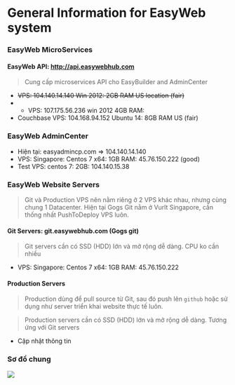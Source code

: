 # General Information for EasyWeb system
### EasyWeb MicroServices

#### EasyWeb API: http://api.easywebhub.com
> Cung cấp microservices API cho EasyBuilder and AdminCenter

- ~~VPS: 104.140.14.140   Win 2012: 2GB RAM US location (fair)~~
- - VPS: 107.175.56.236   win 2012 4GB RAM: 
- Couchbase VPS:  104.168.94.152 Ubuntu 14: 8GB RAM US (fair)

### EasyWeb AdminCenter
- Hiện tại: easyadmincp.com  => 104.140.14.140
- VPS: Singapore: Centos 7 x64: 1GB RAM: 45.76.150.222  (good)
- Test VPS: 
   centos 7: 2GB: 104.140.15.38 

### EasyWeb Website Servers

> Git và Production VPS nên nằm riêng ở 2 VPS khác nhau, nhưng cùng chung 1 Datacenter. 
Hiện tại Gogs Git nằm ở Vurlt Singapore, cần thống nhất PushToDeploy VPS luôn.

#### Git Servers: git.easywebhub.com (Gogs git)
> Git servers cần có SSD (HDD) lớn và mở rộng dễ dàng. CPU ko cần nhiều

- VPS: Singapore: Centos 7 x64: 1GB RAM: 45.76.150.222 

#### Production Servers
> Production dùng để pull source từ Git, sau đó push lên `github` hoặc sử dụng như server triển khai
website thực tế luôn.

> Production servers cần có SSD (HDD) lớn và mở rộng dễ dàng. Tương ứng với Git servers

- Cập nhật thông tin

### Sơ đồ chung

![](https://github.com/easywebhub/easyapp/blob/semantic-ui/documents/EasyWeb%20Components.png?raw=true)
